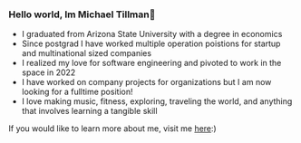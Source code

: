 ### Hello world, Im Michael Tillman👋

* I graduated from Arizona State University with a degree in economics 
* Since postgrad I have worked multiple operation poistions for startup and multinational sized companies
* I realized my love for software engineering and pivoted to work in the space in 2022
* I have worked on company projects for organizations but I am now looking for a fulltime position!
* I love making music, fitness, exploring, traveling the world, and anything that involves learning a tangible skill



If you would like to learn more about me, visit me [here](http://miketillman95.github.io/me):)
<!--
**miketillman95/miketillman95** is a ✨ _special_ ✨ repository because its `README.md` (this file) appears on your GitHub profile.

Here are some ideas to get you started:

- 🔭 I’m currently working on 
- 🌱 I’m currently learning ...
- 👯 I’m looking to collaborate on ...
- 🤔 I’m looking for help with ...
- 💬 Ask me about ...
- 📫 How to reach me: ...
- 😄 Pronouns: ...
- ⚡ Fun fact: ...
-->
